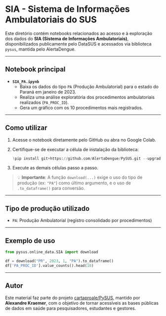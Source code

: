 # SIA - Sistema de Informações Ambulatoriais do SUS

Este diretório contém notebooks relacionados ao acesso e à exploração dos dados do **SIA (Sistema de Informações Ambulatoriais)**, disponibilizados publicamente pelo DataSUS e acessados via biblioteca `pysus`, mantida pelo AlertaDengue.

---

## Notebook principal

- **`SIA_PA.ipynb`**
  - Baixa os dados do tipo `PA` (Produção Ambulatorial) para o estado do Paraná em janeiro de 2023.
  - Realiza uma análise exploratória dos procedimentos ambulatoriais realizados (`PA_PROC_ID`).
  - Gera um gráfico com os 10 procedimentos mais registrados.

---

## Como utilizar

1. Acesse o notebook diretamente pelo GitHub ou abra no Google Colab.
2. Certifique-se de executar a célula de instalação da biblioteca:

   ```python
   !pip install git+https://github.com/AlertaDengue/PySUS.git --upgrade
   ```

3. Execute as demais células passo a passo.

> 💡 **Importante**: A função `download(...)` exige o uso do tipo de produção (ex: `"PA"`) como último argumento, e o uso de `.to_dataframe()` para conversão.

---

## Tipo de produção utilizado

- `PA`: Produção Ambulatorial (registro consolidado por procedimentos)

---

## Exemplo de uso

```python
from pysus.online_data.SIA import download

df = download("PR", 2023, 1, "PA").to_dataframe()
df['PA_PROC_ID'].value_counts().head(10)
```

---

## Autor

Este material faz parte do projeto [cartaproale/PySUS](https://github.com/cartaproale/PySUS), mantido por **Alexandre Kraemer**, com o objetivo de tornar acessíveis as bases públicas de dados em saúde para pesquisadores, estudantes e gestores.
